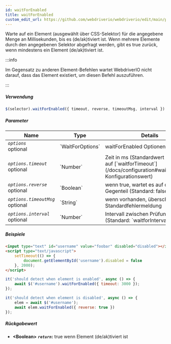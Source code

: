 ```yaml
---
id: waitForEnabled
title: waitForEnabled
custom_edit_url: https://github.com/webdriverio/webdriverio/edit/main/packages/webdriverio/src/commands/element/waitForEnabled.ts
---
```


Warte auf ein Element (ausgewählt über CSS-Selektor) für die angegebene Menge an
Millisekunden, bis es (de/ak)tiviert ist. Wenn mehrere Elemente durch den angegebenen
Selektor abgefragt werden, gibt es true zurück, wenn mindestens ein Element (de/ak)tiviert ist.

:::info

Im Gegensatz zu anderen Element-Befehlen wartet WebdriverIO nicht darauf, dass das Element
existiert, um diesen Befehl auszuführen.

:::

##### Verwendung

```js
$(selector).waitForEnabled({ timeout, reverse, timeoutMsg, interval })
```

##### Parameter

<table>
  <thead>
    <tr>
      <th>Name</th><th>Type</th><th>Details</th>
    </tr>
  </thead>
  <tbody>
    <tr>
      <td><code><var>options</var></code><br /><span className="label labelWarning">optional</span></td>
      <td>`WaitForOptions`</td>
      <td>waitForEnabled Optionen (optional)</td>
    </tr>
    <tr>
      <td><code><var>options.timeout</var></code><br /><span className="label labelWarning">optional</span></td>
      <td>`Number`</td>
      <td>Zeit in ms (Standardwert basierend auf [`waitforTimeout`](/docs/configuration#waitfortimeout) Konfigurationswert)</td>
    </tr>
    <tr>
      <td><code><var>options.reverse</var></code><br /><span className="label labelWarning">optional</span></td>
      <td>`Boolean`</td>
      <td>wenn true, wartet es auf das Gegenteil (Standard: false)</td>
    </tr>
    <tr>
      <td><code><var>options.timeoutMsg</var></code><br /><span className="label labelWarning">optional</span></td>
      <td>`String`</td>
      <td>wenn vorhanden, überschreibt es die Standardfehlermeldung</td>
    </tr>
    <tr>
      <td><code><var>options.interval</var></code><br /><span className="label labelWarning">optional</span></td>
      <td>`Number`</td>
      <td>Intervall zwischen Prüfungen (Standard: `waitforInterval`)</td>
    </tr>
  </tbody>
</table>

##### Beispiele

```html title="index.html"
<input type="text" id="username" value="foobar" disabled="disabled"></input>
<script type="text/javascript">
    setTimeout(() => {
        document.getElementById('username').disabled = false
    }, 2000);
</script>
```

```js title="waitForEnabledExample.js"
it('should detect when element is enabled', async () => {
    await $('#username').waitForEnabled({ timeout: 3000 });
});

it('should detect when element is disabled', async () => {
    elem = await $('#username');
    await elem.waitForEnabled({ reverse: true })
});
```

##### Rückgabewert

- **&lt;Boolean&gt;**
            **<code><var>return</var></code>:**  true     wenn Element (de/ak)tiviert ist